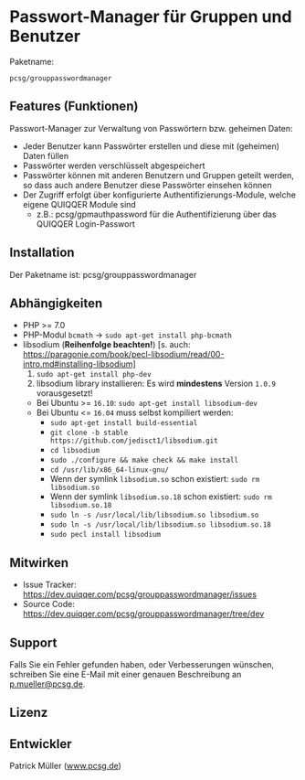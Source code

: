 Passwort-Manager für Gruppen und Benutzer
========



Paketname:

    pcsg/grouppasswordmanager


Features (Funktionen)
--------

Passwort-Manager zur Verwaltung von Passwörtern bzw. geheimen Daten:

* Jeder Benutzer kann Passwörter erstellen und diese mit (geheimen) Daten füllen
* Passwörter werden verschlüsselt abgespeichert
* Passwörter können mit anderen Benutzern und Gruppen geteilt werden, so dass auch andere Benutzer diese Passwörter einsehen können
* Der Zugriff erfolgt über konfigurierte Authentifizierungs-Module, welche eigene QUIQQER Module sind
  * z.B.: pcsg/gpmauthpassword für die Authentifizierung über das QUIQQER Login-Passwort
    

Installation
------------

Der Paketname ist: pcsg/grouppasswordmanager


Abhängigkeiten
------------

* PHP >= 7.0
* PHP-Modul `bcmath` -> `sudo apt-get install php-bcmath`
* libsodium (**Reihenfolge beachten!**) [s. auch: https://paragonie.com/book/pecl-libsodium/read/00-intro.md#installing-libsodium]
  1. `sudo apt-get install php-dev`
  2. libsodium library installieren: Es wird **mindestens** Version `1.0.9` vorausgesetzt!
    * Bei Ubuntu >= `16.10`: `sudo apt-get install libsodium-dev`
    * Bei Ubuntu <= `16.04` muss selbst kompiliert werden:
        * `sudo apt-get install build-essential`
        * `git clone -b stable https://github.com/jedisct1/libsodium.git`
        * `cd libsodium`
        * `sudo ./configure && make check && make install`
        * `cd /usr/lib/x86_64-linux-gnu/`
        * Wenn der symlink `libsodium.so` schon existiert: `sudo rm libsodium.so`
        * Wenn der symlink `libsodium.so.18` schon existiert: `sudo rm libsodium.so.18`
        * `sudo ln -s /usr/local/lib/libsodium.so libsodium.so`
        * `sudo ln -s /usr/local/lib/libsodium.so libsodium.so.18`
        * `sudo pecl install libsodium`

Mitwirken
----------

- Issue Tracker:    https://dev.quiqqer.com/pcsg/grouppasswordmanager/issues
- Source Code:      https://dev.quiqqer.com/pcsg/grouppasswordmanager/tree/dev


Support
-------

Falls Sie ein Fehler gefunden haben, oder Verbesserungen wünschen,
schreiben Sie eine E-Mail mit einer genauen Beschreibung an p.mueller@pcsg.de.


Lizenz
-------


Entwickler
--------

Patrick Müller (www.pcsg.de)